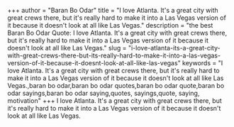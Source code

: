 +++
author = "Baran Bo Odar"
title = "I love Atlanta. It's a great city with great crews there, but it's really hard to make it into a Las Vegas version of it because it doesn't look at all like Las Vegas."
description = "the best Baran Bo Odar Quote: I love Atlanta. It's a great city with great crews there, but it's really hard to make it into a Las Vegas version of it because it doesn't look at all like Las Vegas."
slug = "i-love-atlanta-its-a-great-city-with-great-crews-there-but-its-really-hard-to-make-it-into-a-las-vegas-version-of-it-because-it-doesnt-look-at-all-like-las-vegas"
keywords = "I love Atlanta. It's a great city with great crews there, but it's really hard to make it into a Las Vegas version of it because it doesn't look at all like Las Vegas.,baran bo odar,baran bo odar quotes,baran bo odar quote,baran bo odar sayings,baran bo odar saying,quotes, sayings,quote, saying, motivation"
+++
I love Atlanta. It's a great city with great crews there, but it's really hard to make it into a Las Vegas version of it because it doesn't look at all like Las Vegas.
